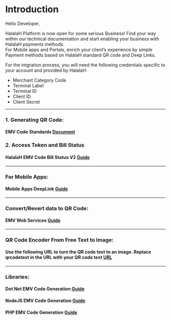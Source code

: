 # Introduction
Hello Developer,<br />

HalalaH Platform is now open for some serious Business! Find your way within our technical documentation and start enabling your business with HalalaH payments methods. <br />For Mobile apps and Portals, enrich your client’s experience by simple Payment methods based on HalalaH standard QR code and Deep Links.

For the intgration process, you will need the following credentials specific to your account and provided by HalalaH: 
 - Merchant Category Code 
 - Terminal Label 
 - Terminal ID 
 - Client ID 
 - Client Secret
 ---
### 1. Generating QR Code:
#### EMV Code Standards [Document](HalalaH%20QR%20Code%20Standard%20-%20Merchant-Presented%20Mode%20v1.2.pdf)

### 2. Access Token and Bill Status 
#### HalalaH EMV Code Bill Status V2 [Guide](HalalaH%20EMV%20Code%20Bill%20Status%20V2.md)
---
### For Mobile Apps: 
#### Mobile Apps DeepLink [Guide](Mobile%20Apps%20DeepLink.md)
---
### Convert/Revert data to QR Code: 
#### EMV Web Services [Guide](EMV%20Web%20Services/README.md)
---
### QR Code Encoder From Free Text to Image: 
#### Use the following URL to turn the QR code text to an image. Replace qrcodetext in the URL with your QR code text  [URL](https://halalah.sa/qr_generator.php?text=qrcodetext)
---
### Libraries: 
#### Dot Net EMV Code Generation [Guide](Dot%20Net%20EMV%20Code%20Generation/README.md)

#### NodeJS EMV Code Generation [Guide](NodeJS%20EMV%20Code%20Generation/README.md)

#### PHP EMV Code Generation [Guide](PHP%20EMV%20Code%20Generation/README.md)
